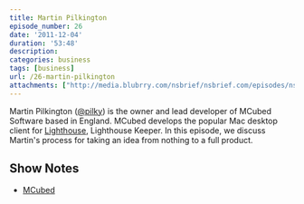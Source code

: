 ```yaml
---
title: Martin Pilkington
episode_number: 26
date: '2011-12-04'
duration: '53:48'
description:
categories: business
tags: [business]
url: /26-martin-pilkington
attachments: ["http://media.blubrry.com/nsbrief/nsbrief.com/episodes/nsbrief_26_martin_pilkington.m4a"]
---
```


Martin Pilkington ([@pilky](http://www.twitter.com/pilky)) is the owner and lead developer of MCubed Software based in England. MCubed develops the popular Mac desktop client for [Lighthouse](http://www.lighthouseapp.com), Lighthouse Keeper. In this episode, we discuss Martin's process for taking an idea from nothing to a full product.

## Show Notes
- [MCubed](http://www.mcubedsw.com)
